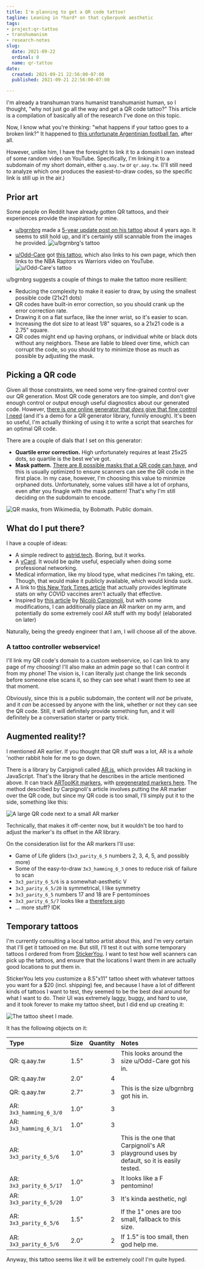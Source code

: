 ```yaml
---
title: I'm planning to get a QR code tattoo!
tagline: Leaning in *hard* on that cyberpunk aesthetic
tags:
- project:qr-tattoo
- transhumanism
- research-notes
slug:
  date: 2021-09-22
  ordinal: 0
  name: qr-tattoo
date:
  created: 2021-09-21 22:56:00-07:00
  published: 2021-09-21 22:56:00-07:00

---
```


I'm already a transhuman trans humanist transhumanist human, so I thought, "why
not just go all the way and get a QR code tattoo?" This article is a compilation
of basically all of the research I've done on this topic.

<!-- excerpt -->

Now, I know what you're thinking: "what happens if your tattoo goes to a broken
link?" It happened to
[this unfortunate Argentinian football fan](https://www.sportbible.com/football/reactions-news-fails-river-plate-fans-tattoo-is-now-useless-after-youtube-remove-video-20190412),
after all.

However, unlike him, I have the foresight to link it to a domain I own instead
of some random video on YouTube. Specifically, I'm linking it to a subdomain of
my short domain, either `q.aay.tw` or `qr.aay.tw`. (I'll still need to analyze
which one produces the easiest-to-draw codes, so the specific link is still up
in the air.)

## Prior art

Some people on Reddit have already gotten QR tattoos, and their experiences
provide the inspiration for mine.

- [u/bgrnbrg](https://www.reddit.com/user/bgrnbrg/) made a
  [5-year update post on his tattoo](https://www.reddit.com/r/tattoofade/comments/7cyk6f/a_5_year_update_on_my_qr_tattoo/)
  about 4 years ago. It seems to still hold up, and it's certainly still
  scannable from the images he provided.
  ![u/bgrnbrg's tattoo](https://s3.us-west-000.backblazeb2.com/nyaabucket/4d37bec5f52d08760234b341d3088c9cd1f868d35b1be732620310f023a60f7f/bgrnbrg.jpg)

- [u/Odd-Care](https://www.reddit.com/user/Odd-Care/) got
  [this tattoo](https://www.reddit.com/r/tattoos/comments/g1jnbw/qr_code_tattoo_healed_done_a_couple_months_ago_by/),
  which also links to his own page, which then links to the NBA Raptors vs
  Warriors video on YouTube.
  ![u/Odd-Care's tattoo](https://s3.us-west-000.backblazeb2.com/nyaabucket/2bd6c8567350d106064691258d46797a58ae47bf825e1a4e98162046d324f8e5/Odd-Care.jpg)

u/bgrnbrg suggests a couple of things to make the tattoo more resillient:

- Reducing the complexity to make it easier to draw, by using the smallest
  possible code (21x21 dots)
- QR codes have built-in error correction, so you should crank up the error
  correction rate.
- Drawing it on a flat surface, like the inner wrist, so it's easier to scan.
- Increasing the dot size to at least 1/8" squares, so a 21x21 code is a 2.75"
  square.
- QR codes might end up having orphans, or individual white or black dots
  without any neighbors. These are liable to bleed over time, which can corrupt
  the code, so you should try to minimize those as much as possible by adjusting
  the mask.

## Picking a QR code

Given all those constraints, we need some very fine-grained control over our QR
generation. Most QR code generators are too simple, and don't give enough
control or output enough useful diagnostics about our generated code. However,
[there is _one_ online generator that _does_ give that fine control I need](https://www.nayuki.io/page/qr-code-generator-library)
(and it's a demo for a QR generator library, funnily enough). It's been so
useful, I'm actually thinking of using it to write a script that searches for an
optimal QR code.

There are a couple of dials that I set on this generator:

- **Quartile error correction.** High unfortunately requires at least 25x25
  dots, so quartile is the best we've got.
- **Mask pattern.**
  [There are 8 possible masks that a QR code can have](https://en.wikipedia.org/wiki/QR_code#Encoding),
  and this is usually optimized to ensure scanners can see the QR code in the
  first place. In my case, however, I'm choosing this value to minimize orphaned
  dots. Unfortunately, some values still have a lot of orphans, even after you
  finagle with the mask pattern! That's why I'm still deciding on the subdomain
  to encode.

![QR masks, from Wikimedia, by Bobmath. Public domain.](./qr-info.svg)

## What do I put there?

I have a couple of ideas:

- A simple redirect to [astrid.tech](https://astrid.tech). Boring, but it works.
- A [vCard](https://en.wikipedia.org/wiki/VCard). It would be quite useful,
  especially when doing some professional networking.
- Medical information, like my blood type, what medicines I'm taking, etc.
  Though, that would make it publicly available, which would kinda suck.
- A link to
  [this New York Times article](https://www.youtube.com/watch?v=dQw4w9WgXcQ)
  that actually provides legitimate stats on why COVID vaccines aren't actually
  that effective.
- Inspired by
  [this article](https://medium.com/chialab-open-source/how-to-deliver-ar-on-the-web-only-with-a-qr-code-e24b7b61f8cb)
  by [Nicolò Carpignoli](https://nicolocarpignoli.github.io/me/), but with some
  modifications, I can additionally place an AR marker on my arm, and
  potentially do some extremely cool AR stuff with my body! (elaborated on
  later)

Naturally, being the greedy engineer that I am, I will choose all of the above.

### A tattoo controller webservice!

I'll link my QR code's domain to a custom webservice, so I can link to any page
of my choosing! I'll also make an admin page so that I can control it from my
phone! The vision is, I can literally just change the link seconds before
someone else scans it, so they can see what I want them to see at that moment.

Obviously, since this is a public subdomain, the content will _not_ be private,
and it _can_ be accessed by anyone with the link, whether or not they can see
the QR code. Still, it will definitely provide something fun, and it will
definitely be a conversation starter or party trick.

## Augmented reality!?

I mentioned AR earlier. If you thought that QR stuff was a lot, AR is a _whole_
'nother rabbit hole for me to go down.

There is a library by Carpignoli called
[AR.js](https://github.com/AR-js-org/AR.js), which provides AR tracking in
JavaScript. That's the library that he describes in the article mentioned above.
It can track [ARToolKit markers](https://artoolkit.org/), with
[pregenerated markers here](https://github.com/nicolocarpignoli/artoolkit-barcode-markers-collection).
The method described by Carpignoli's article involves putting the AR marker over
the QR code, but since my QR code is too small, I'll simply put it to the side,
something like this:

![A large QR code next to a small AR marker](https://s3.us-west-000.backblazeb2.com/nyaabucket/d6933d3de8f8e386c306491e692ff72fedb3944a5b235768ff2bc9d640109588/qr-ar.png)

Technically, that makes it off-center now, but it wouldn't be too hard to adjust
the marker's its offset in the AR library.

On the consideration list for the AR markers I'll use:

- Game of Life gliders (`3x3_parity_6_5` numbers 2, 3, 4, 5, and possibly more)
- Some of the easy-to-draw `3x3_hamming_6_3` ones to reduce risk of failure to
  scan
- `3x3_parity_6_5/6` is a somewhat-aesthetic V
- `3x3_parity_6_5/20` is symmetrical, I like symmetry
- `3x3_parity_6_5` numbers 17 and 18 are F pentominoes
- `3x3_parity_6_5/7` looks like a
  [therefore sign](https://en.wikipedia.org/wiki/Therefore_sign)
- ... more stuff? IDK

## Temporary tattoos

I'm currently consulting a local tattoo artist about this, and I'm very certain
that I'll get it tattooed on me. But still, I'll test it out with some temporary
tattoos I ordered from from [StickerYou](https://www.stickeryou.com/). I want to
test how well scanners can pick up the tattoos, and ensure that the locations I
want them in are actually good locations to put them in.

StickerYou lets you customize a 8.5"x11" tattoo sheet with whatever tattoos you
want for a $20 (incl. shipping) fee, and because I have a lot of different kinds
of tattoos I want to test, they seemed to be the best deal around for what I
want to do. Their UI was extremely laggy, buggy, and hard to use, and it took
forever to make my tattoo sheet, but I did end up creating it:

![The tattoo sheet I made.](https://s3.us-west-000.backblazeb2.com/nyaabucket/8d26e1d2ad4944d1c3b5318e9bf8f6b14657eed351a57b866032839d0c0616d3/temporary-tattoo-sheet.png)

It has the following objects on it:

| Type                    | Size | Quantity | Notes                                                                                    |
| :---------------------- | ---: | -------: | :--------------------------------------------------------------------------------------- |
| QR: q.aay.tw            | 1.5" |        3 | This looks around the size u/Odd-Care got his in.                                        |
| QR: q.aay.tw            | 2.0" |        4 |                                                                                          |
| QR: q.aay.tw            | 2.7" |        3 | This is the size u/bgrnbrg got his in.                                                   |
| AR: `3x3_hamming_6_3/0` | 1.0" |        3 |                                                                                          |
| AR: `3x3_hamming_6_3/1` | 1.0" |        3 |                                                                                          |
| AR: `3x3_parity_6_5/6`  | 1.0" |        3 | This is the one that Carpignoli's AR playground uses by default, so it is easily tested. |
| AR: `3x3_parity_6_5/17` | 1.0" |        3 | It looks like a F pentomino!                                                             |
| AR: `3x3_parity_6_5/20` | 1.0" |        3 | It's kinda aesthetic, ngl                                                                |
| AR: `3x3_parity_6_5/6`  | 1.5" |        2 | If the 1" ones are too small, fallback to this size.                                     |
| AR: `3x3_parity_6_5/6`  | 2.0" |        2 | If 1.5" is too small, then god help me.                                                  |

Anyway, this tattoo seems like it will be extremely cool! I'm quite hyped.